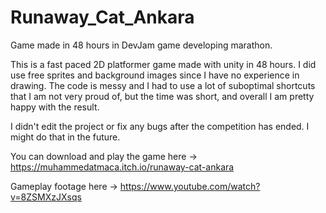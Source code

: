# Runaway_Cat_Ankara
Game made in 48 hours in DevJam game developing marathon.

This is a fast paced 2D platformer game made with unity in 48 hours. I did use free sprites and background images since I have no experience in drawing.
The code is messy and I had to use a lot of suboptimal shortcuts that I am not very proud of, but the time was short, and overall I am pretty happy with the result.

I didn't edit the project or fix any bugs after the competition has ended. I might do that in the future.

You can download and play the game here -> https://muhammedatmaca.itch.io/runaway-cat-ankara

Gameplay footage here -> https://www.youtube.com/watch?v=8ZSMXzJXsqs
